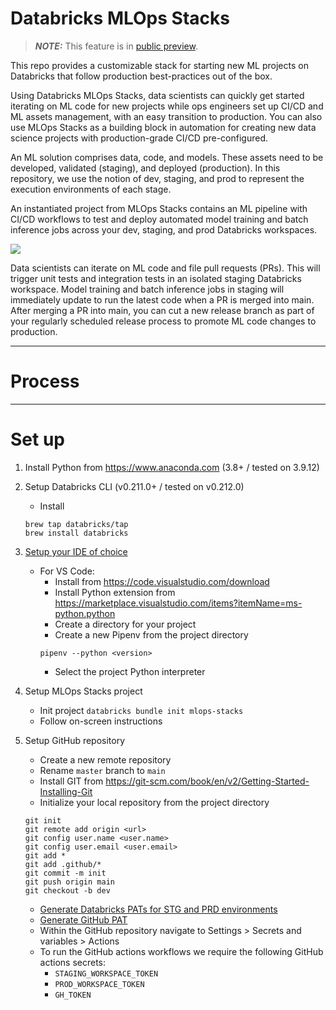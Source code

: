 # Databricks MLOps Stacks

> **_NOTE:_**  This feature is in [public preview](https://docs.databricks.com/release-notes/release-types.html).

This repo provides a customizable stack for starting new ML projects
on Databricks that follow production best-practices out of the box.

Using Databricks MLOps Stacks, data scientists can quickly get started iterating on ML code for new projects while ops engineers set up CI/CD and ML assets
management, with an easy transition to production. You can also use MLOps Stacks as a building block in automation for creating new data science projects with production-grade CI/CD pre-configured.

An ML solution comprises data, code, and models. These assets need to be developed, validated (staging), and deployed (production). In this repository, we use the notion of dev, staging, and prod to represent the execution
environments of each stage. 

An instantiated project from MLOps Stacks contains an ML pipeline with CI/CD workflows to test and deploy automated model training and batch inference jobs across your dev, staging, and prod Databricks workspaces. 

<img src="doc-images/mlops-stack-summary.png">

Data scientists can iterate on ML code and file pull requests (PRs). This will trigger unit tests and integration tests in an isolated staging Databricks workspace. Model training and batch inference jobs in staging will immediately update to run the latest code when a PR is merged into main. After merging a PR into main, you can cut a new release branch as part of your regularly scheduled release process to promote ML code changes to production.

---

# Process

---

# Set up

1. Install Python from https://www.anaconda.com (3.8+ / tested on 3.9.12)

1. Setup Databricks CLI (v0.211.0+ / tested on v0.212.0)
    - Install
    ```
    brew tap databricks/tap
    brew install databricks
    ```

1. [Setup your IDE of choice](https://docs.databricks.com/dev-tools/dbx.html#visual-studio-code)
    - For VS Code:
        - Install from https://code.visualstudio.com/download
        - Install Python extension from https://marketplace.visualstudio.com/items?itemName=ms-python.python
        - Create a directory for your project
        - Create a new Pipenv from the project directory
        ```
        pipenv --python <version>
        ```
        - Select the project Python interpreter

1. Setup MLOps Stacks project
    - Init project
    `databricks bundle init mlops-stacks`
    - Follow on-screen instructions

1. Setup GitHub repository
    - Create a new remote repository
    - Rename `master` branch to `main`
    - Install GIT from https://git-scm.com/book/en/v2/Getting-Started-Installing-Git
    - Initialize your local repository from the project directory
    ```
    git init
    git remote add origin <url>
    git config user.name <user.name>
    git config user.email <user.email>
    git add *
    git add .github/*
    git commit -m init
    git push origin main
    git checkout -b dev
    ```
    - [Generate Databricks PATs for STG and PRD environments](https://docs.github.com/en/authentication/keeping-your-account-and-data-secure/creating-a-personal-access-token)
    - [Generate GitHub PAT](https://docs.github.com/en/authentication/keeping-your-account-and-data-secure/creating-a-personal-access-token)
    - Within the GitHub repository navigate to Settings > Secrets and variables > Actions
    - To run the GitHub actions workflows we require the following GitHub actions secrets:
        - `STAGING_WORKSPACE_TOKEN`
        - `PROD_WORKSPACE_TOKEN`
        - `GH_TOKEN`